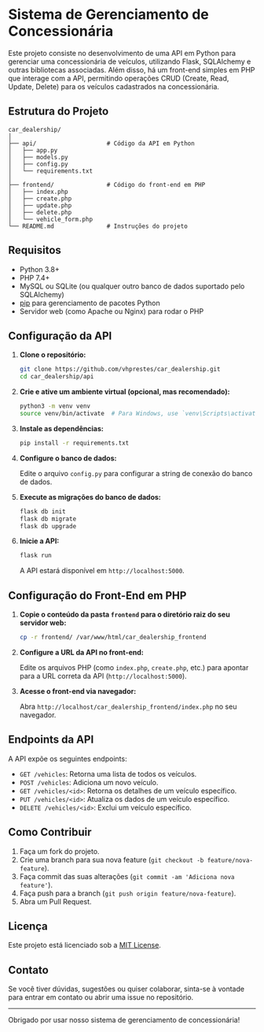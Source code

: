 
# Sistema de Gerenciamento de Concessionária

Este projeto consiste no desenvolvimento de uma API em Python para gerenciar uma concessionária de veículos, utilizando Flask, SQLAlchemy e outras bibliotecas associadas. Além disso, há um front-end simples em PHP que interage com a API, permitindo operações CRUD (Create, Read, Update, Delete) para os veículos cadastrados na concessionária.

## Estrutura do Projeto

```
car_dealership/
│
├── api/                    # Código da API em Python
│   ├── app.py
│   ├── models.py
│   ├── config.py
│   └── requirements.txt
│
├── frontend/               # Código do front-end em PHP
│   ├── index.php
│   ├── create.php
│   ├── update.php
│   ├── delete.php
│   └── vehicle_form.php
└── README.md               # Instruções do projeto
```
## Requisitos

- Python 3.8+
- PHP 7.4+
- MySQL ou SQLite (ou qualquer outro banco de dados suportado pelo SQLAlchemy)
- [pip](https://pip.pypa.io/en/stable/) para gerenciamento de pacotes Python
- Servidor web (como Apache ou Nginx) para rodar o PHP

## Configuração da API

1. **Clone o repositório:**

   ```bash
   git clone https://github.com/vhprestes/car_dealership.git
   cd car_dealership/api
   ```

2. **Crie e ative um ambiente virtual (opcional, mas recomendado):**

   ```bash
   python3 -m venv venv
   source venv/bin/activate  # Para Windows, use `venv\Scripts\activate`
   ```

3. **Instale as dependências:**

   ```bash
   pip install -r requirements.txt
   ```

4. **Configure o banco de dados:**

   Edite o arquivo `config.py` para configurar a string de conexão do banco de dados.

5. **Execute as migrações do banco de dados:**

   ```bash
   flask db init
   flask db migrate
   flask db upgrade
   ```

6. **Inicie a API:**

   ```bash
   flask run
   ```

   A API estará disponível em `http://localhost:5000`.

## Configuração do Front-End em PHP

1. **Copie o conteúdo da pasta `frontend` para o diretório raiz do seu servidor web:**

   ```bash
   cp -r frontend/ /var/www/html/car_dealership_frontend
   ```

2. **Configure a URL da API no front-end:**

   Edite os arquivos PHP (como `index.php`, `create.php`, etc.) para apontar para a URL correta da API (`http://localhost:5000`).

3. **Acesse o front-end via navegador:**

   Abra `http://localhost/car_dealership_frontend/index.php` no seu navegador.

## Endpoints da API

A API expõe os seguintes endpoints:

- `GET /vehicles`: Retorna uma lista de todos os veículos.
- `POST /vehicles`: Adiciona um novo veículo.
- `GET /vehicles/<id>`: Retorna os detalhes de um veículo específico.
- `PUT /vehicles/<id>`: Atualiza os dados de um veículo específico.
- `DELETE /vehicles/<id>`: Exclui um veículo específico.

## Como Contribuir

1. Faça um fork do projeto.
2. Crie uma branch para sua nova feature (`git checkout -b feature/nova-feature`).
3. Faça commit das suas alterações (`git commit -am 'Adiciona nova feature'`).
4. Faça push para a branch (`git push origin feature/nova-feature`).
5. Abra um Pull Request.

## Licença

Este projeto está licenciado sob a [MIT License](LICENSE).

## Contato

Se você tiver dúvidas, sugestões ou quiser colaborar, sinta-se à vontade para entrar em contato ou abrir uma issue no repositório.

---
Obrigado por usar nosso sistema de gerenciamento de concessionária!
